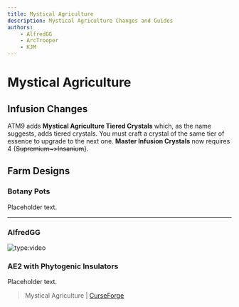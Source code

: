 ```yaml
---
title: Mystical Agriculture
description: Mystical Agriculture Changes and Guides
authors:
    - AlfredGG
    - ArcTrooper
    - KJM
---
```


# Mystical Agriculture

## Infusion Changes

ATM9 adds **Mystical Agriculture Tiered Crystals** which, as the name suggests, adds tiered crystals. You must craft a crystal of the same tier of essence to upgrade to the next one. **Master Infusion Crystals** now requires 4 {~~Supremium~>Insanium~~}.

## Farm Designs

### Botany Pots

Placeholder text.

---

### AlfredGG

![type:video](https://youtube.com/embed/iLSlFHweJsI)

### AE2 with Phytogenic Insulators

Placeholder text.

> Mystical Agriculture | [CurseForge](https://legacy.curseforge.com/minecraft/mc-mods/mystical-agriculture)
